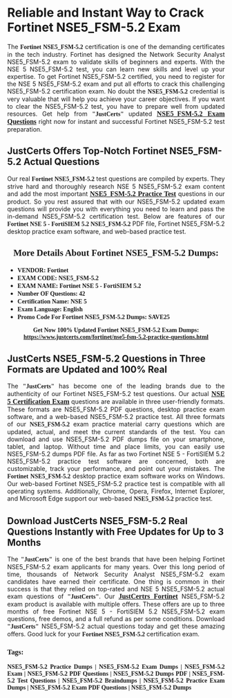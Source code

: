 <h1><strong>Reliable and Instant Way to Crack Fortinet NSE5_FSM-5.2 Exam</strong></h1>

<p style="text-align: justify;">The <span style="font-family:Georgia,serif;"><strong>Fortinet NSE5_FSM-5.2</strong></span> certification is one of the demanding certificates in the tech industry. Fortinet has designed the Network Security Analyst NSE5_FSM-5.2 exam to validate skills of beginners and experts. With the NSE 5 NSE5_FSM-5.2 test, you can learn new skills and level up your expertise. To get Fortinet NSE5_FSM-5.2 certified, you need to register for the NSE 5 NSE5_FSM-5.2 exam and put all efforts to crack this challenging NSE5_FSM-5.2 certification exam. No doubt the <span style="font-family:Georgia,serif;"><strong> NSE5_FSM-5.2</strong></span> credential is very valuable that will help you achieve your career objectives. If you want to clear the NSE5_FSM-5.2 test, you have to prepare well from updated resources. Get help from <span style="font-size:14px;"><span style="font-family:Georgia,serif;"><strong>"JustCerts"</strong></span></span> updated <a href="https://www.justcerts.com/fortinet/nse5-fsm-5.2-practice-questions.html"><span style="font-size:16px;"><span style="font-family:Georgia,serif;"><strong>NSE5_FSM-5.2 Exam Questions</strong></span></span></a> right now for instant and successful Fortinet NSE5_FSM-5.2 test preparation.</p>

<h2><strong>JustCerts Offers Top-Notch Fortinet NSE5_FSM-5.2 Actual Questions </strong></h2>

<p style="text-align: justify;">Our real <span style="font-family:Georgia,serif;"><strong>Fortinet NSE5_FSM-5.2</strong></span> test questions are compiled by experts. They strive hard and thoroughly research NSE 5 NSE5_FSM-5.2 exam content and add the most important <a href="https://www.justcerts.com/fortinet/nse5-fsm-5.2-practice-questions.html"><span style="font-size:16px;"><span style="font-family:Georgia,serif;"><strong>NSE5_FSM-5.2 Practice Test</strong></span></span></a> questions in our product. So you rest assured that with our NSE5_FSM-5.2 updated exam questions will provide you with everything you need to learn and pass the in-demand NSE5_FSM-5.2 certification test. Below are features of our <span style="font-family:Georgia,serif;"><strong>Fortinet NSE 5 - FortiSIEM 5.2 NSE5_FSM-5.2</strong></span> PDF file, Fortinet NSE5_FSM-5.2 desktop practice exam software, and web-based practice test.</p>

<h2 style="text-align: center;"><strong><span style="font-family:Georgia,serif;">More Details About Fortinet NSE5_FSM-5.2 Dumps:</span></strong></h2>

<ul>
	<li style="text-align: justify;"><span style="font-size:14px;"><span style="font-family:Georgia,serif;"><strong>VENDOR: Fortinet</strong></span></span></li>
	<li style="text-align: justify;"><span style="font-size:14px;"><span style="font-family:Georgia,serif;"><strong>EXAM CODE: NSE5_FSM-5.2</strong></span></span></li>
	<li style="text-align: justify;"><span style="font-size:14px;"><span style="font-family:Georgia,serif;"><strong>EXAM NAME: Fortinet NSE 5 - FortiSIEM 5.2</strong></span></span></li>
	<li style="text-align: justify;"><span style="font-size:14px;"><span style="font-family:Georgia,serif;"><strong>Number OF Questions: 42</strong></span></span></li>
	<li style="text-align: justify;"><span style="font-size:14px;"><span style="font-family:Georgia,serif;"><strong>Certification Name: NSE 5</strong></span></span></li>
	<li style="text-align: justify;"><span style="font-size:14px;"><span style="font-family:Georgia,serif;"><strong>Exam Language: English</strong></span></span></li>
	<li style="text-align: justify;"><span style="font-size:14px;"><span style="font-family:Georgia,serif;"><strong>Promo Code For Fortinet NSE5_FSM-5.2 Dumps: SAVE25</strong></span></span></li>
</ul>

<p style="text-align: center;"><strong><span style="font-family:Georgia,serif;"><span style="font-size:14px;">Get Now 100% Updated Fortinet NSE5_FSM-5.2 Exam Dumps:</span> <a href="https://www.justcerts.com/fortinet/nse5-fsm-5.2-practice-questions.html">https://www.justcerts.com/fortinet/nse5-fsm-5.2-practice-questions.html</a></span></strong></p>

<h2><strong>JustCerts NSE5_FSM-5.2 Questions in Three Formats are Updated and 100% Real</strong></h2>

<p style="text-align: justify;">The <span style="font-size:14px;"><span style="font-family:Georgia,serif;"><strong>"JustCerts"</strong></span></span> has become one of the leading brands due to the authenticity of our Fortinet NSE5_FSM-5.2 test questions. Our actual <a href="https://www.justcerts.com/fortinet/nse-5-certification-exams.html"><span style="font-size:16px;"><span style="font-family:Georgia,serif;"><strong>NSE 5 Certification Exam</strong></span></span></a> questions are available in three user-friendly formats. These formats are NSE5_FSM-5.2 PDF questions, desktop practice exam software, and a web-based NSE5_FSM-5.2 practice test. All three formats of our <strong><span style="font-family:Georgia,serif;"> NSE5_FSM-5.2</span></strong> exam practice material carry questions which are updated, actual, and meet the current standards of the test. You can download and use NSE5_FSM-5.2 PDF dumps file on your smartphone, tablet, and laptop. Without time and place limits, you can easily use NSE5_FSM-5.2 dumps PDF file. As far as two Fortinet NSE 5 - FortiSIEM 5.2 NSE5_FSM-5.2 practice test software are concerned, both are customizable, track your performance, and point out your mistakes. The <span style="font-family:Georgia,serif;"><strong>Fortinet NSE5_FSM-5.2</strong></span> desktop practice exam software works on Windows. Our web-based Fortinet NSE5_FSM-5.2 practice test is compatible with all operating systems. Additionally, Chrome, Opera, Firefox, Internet Explorer, and Microsoft Edge support our web-based <span style="font-family:Georgia,serif;"><strong>NSE5_FSM-5.2 </strong></span> practice test.</p>

<h2><strong>Download JustCerts NSE5_FSM-5.2 Real Questions Instantly with Free Updates for Up to 3 Months</strong></h2>

<p style="text-align: justify;">The <span style="font-family:Georgia,serif;"><span style="font-size:14px;"><strong>"JustCerts"</strong></span></span> is one of the best brands that have been helping Fortinet NSE5_FSM-5.2 exam applicants for many years. Over this long period of time, thousands of Network Security Analyst NSE5_FSM-5.2 exam candidates have earned their certificate. One thing is common in their success is that they relied on top-rated and NSE 5 NSE5_FSM-5.2 actual exam questions of <span style="font-family:Georgia,serif;"><span style="font-size:14px;"><strong>"JustCerts"</strong></span></span>. Our <a href="https://www.justcerts.com/fortinet-certification-exams.html"><span style="font-size:16px;"><span style="font-family:Georgia,serif;"><strong>JustCertrs Fortinet</strong></span></span></a> NSE5_FSM-5.2 exam product is available with multiple offers. These offers are up to three months of free Fortinet NSE 5 - FortiSIEM 5.2 NSE5_FSM-5.2 exam questions, free demos, and a full refund as per some conditions. Download <span style="font-family:Georgia,serif;"><span style="font-size:14px;"><strong>"JustCerts"</strong></span></span> NSE5_FSM-5.2 actual questions today and get these amazing offers. Good luck for your <span style="font-family:Georgia,serif;"><strong>Fortinet NSE5_FSM-5.2</strong></span> certification exam.</p>

<h3 style="text-align: justify;"><span style="font-family:Georgia,serif;"><strong>Tags:</strong></span></h3>

<p style="text-align: justify;"><span style="font-family:Georgia,serif;"><strong>NSE5_FSM-5.2 Practice Dumps | NSE5_FSM-5.2 Exam Dumps | NSE5_FSM-5.2 Exam | NSE5_FSM-5.2 PDF Questions | NSE5_FSM-5.2 Dumps PDF | NSE5_FSM-5.2 Test Questions | NSE5_FSM-5.2 Braindumps | NSE5_FSM-5.2 Practice Exam Dumps | NSE5_FSM-5.2 Exam PDF Questions | NSE5_FSM-5.2 Dumps</strong></span></p>
